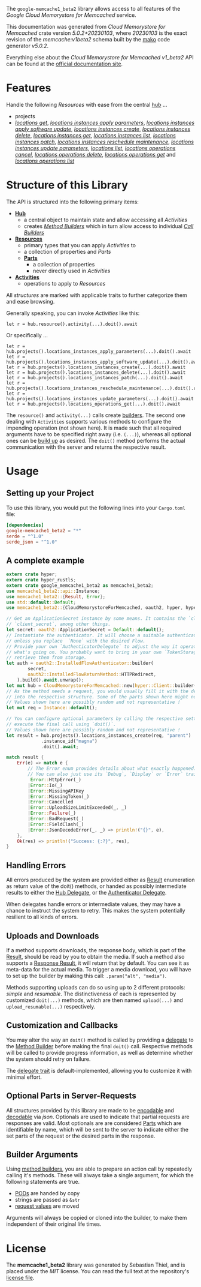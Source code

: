 <!---
DO NOT EDIT !
This file was generated automatically from 'src/generator/templates/api/README.md.mako'
DO NOT EDIT !
-->
The `google-memcache1_beta2` library allows access to all features of the *Google Cloud Memorystore for Memcached* service.

This documentation was generated from *Cloud Memorystore for Memcached* crate version *5.0.2+20230103*, where *20230103* is the exact revision of the *memcache:v1beta2* schema built by the [mako](http://www.makotemplates.org/) code generator *v5.0.2*.

Everything else about the *Cloud Memorystore for Memcached* *v1_beta2* API can be found at the
[official documentation site](https://cloud.google.com/memorystore/).
# Features

Handle the following *Resources* with ease from the central [hub](https://docs.rs/google-memcache1_beta2/5.0.2+20230103/google_memcache1_beta2/CloudMemorystoreForMemcached) ... 

* projects
 * [*locations get*](https://docs.rs/google-memcache1_beta2/5.0.2+20230103/google_memcache1_beta2/api::ProjectLocationGetCall), [*locations instances apply parameters*](https://docs.rs/google-memcache1_beta2/5.0.2+20230103/google_memcache1_beta2/api::ProjectLocationInstanceApplyParameterCall), [*locations instances apply software update*](https://docs.rs/google-memcache1_beta2/5.0.2+20230103/google_memcache1_beta2/api::ProjectLocationInstanceApplySoftwareUpdateCall), [*locations instances create*](https://docs.rs/google-memcache1_beta2/5.0.2+20230103/google_memcache1_beta2/api::ProjectLocationInstanceCreateCall), [*locations instances delete*](https://docs.rs/google-memcache1_beta2/5.0.2+20230103/google_memcache1_beta2/api::ProjectLocationInstanceDeleteCall), [*locations instances get*](https://docs.rs/google-memcache1_beta2/5.0.2+20230103/google_memcache1_beta2/api::ProjectLocationInstanceGetCall), [*locations instances list*](https://docs.rs/google-memcache1_beta2/5.0.2+20230103/google_memcache1_beta2/api::ProjectLocationInstanceListCall), [*locations instances patch*](https://docs.rs/google-memcache1_beta2/5.0.2+20230103/google_memcache1_beta2/api::ProjectLocationInstancePatchCall), [*locations instances reschedule maintenance*](https://docs.rs/google-memcache1_beta2/5.0.2+20230103/google_memcache1_beta2/api::ProjectLocationInstanceRescheduleMaintenanceCall), [*locations instances update parameters*](https://docs.rs/google-memcache1_beta2/5.0.2+20230103/google_memcache1_beta2/api::ProjectLocationInstanceUpdateParameterCall), [*locations list*](https://docs.rs/google-memcache1_beta2/5.0.2+20230103/google_memcache1_beta2/api::ProjectLocationListCall), [*locations operations cancel*](https://docs.rs/google-memcache1_beta2/5.0.2+20230103/google_memcache1_beta2/api::ProjectLocationOperationCancelCall), [*locations operations delete*](https://docs.rs/google-memcache1_beta2/5.0.2+20230103/google_memcache1_beta2/api::ProjectLocationOperationDeleteCall), [*locations operations get*](https://docs.rs/google-memcache1_beta2/5.0.2+20230103/google_memcache1_beta2/api::ProjectLocationOperationGetCall) and [*locations operations list*](https://docs.rs/google-memcache1_beta2/5.0.2+20230103/google_memcache1_beta2/api::ProjectLocationOperationListCall)




# Structure of this Library

The API is structured into the following primary items:

* **[Hub](https://docs.rs/google-memcache1_beta2/5.0.2+20230103/google_memcache1_beta2/CloudMemorystoreForMemcached)**
    * a central object to maintain state and allow accessing all *Activities*
    * creates [*Method Builders*](https://docs.rs/google-memcache1_beta2/5.0.2+20230103/google_memcache1_beta2/client::MethodsBuilder) which in turn
      allow access to individual [*Call Builders*](https://docs.rs/google-memcache1_beta2/5.0.2+20230103/google_memcache1_beta2/client::CallBuilder)
* **[Resources](https://docs.rs/google-memcache1_beta2/5.0.2+20230103/google_memcache1_beta2/client::Resource)**
    * primary types that you can apply *Activities* to
    * a collection of properties and *Parts*
    * **[Parts](https://docs.rs/google-memcache1_beta2/5.0.2+20230103/google_memcache1_beta2/client::Part)**
        * a collection of properties
        * never directly used in *Activities*
* **[Activities](https://docs.rs/google-memcache1_beta2/5.0.2+20230103/google_memcache1_beta2/client::CallBuilder)**
    * operations to apply to *Resources*

All *structures* are marked with applicable traits to further categorize them and ease browsing.

Generally speaking, you can invoke *Activities* like this:

```Rust,ignore
let r = hub.resource().activity(...).doit().await
```

Or specifically ...

```ignore
let r = hub.projects().locations_instances_apply_parameters(...).doit().await
let r = hub.projects().locations_instances_apply_software_update(...).doit().await
let r = hub.projects().locations_instances_create(...).doit().await
let r = hub.projects().locations_instances_delete(...).doit().await
let r = hub.projects().locations_instances_patch(...).doit().await
let r = hub.projects().locations_instances_reschedule_maintenance(...).doit().await
let r = hub.projects().locations_instances_update_parameters(...).doit().await
let r = hub.projects().locations_operations_get(...).doit().await
```

The `resource()` and `activity(...)` calls create [builders][builder-pattern]. The second one dealing with `Activities` 
supports various methods to configure the impending operation (not shown here). It is made such that all required arguments have to be 
specified right away (i.e. `(...)`), whereas all optional ones can be [build up][builder-pattern] as desired.
The `doit()` method performs the actual communication with the server and returns the respective result.

# Usage

## Setting up your Project

To use this library, you would put the following lines into your `Cargo.toml` file:

```toml
[dependencies]
google-memcache1_beta2 = "*"
serde = "^1.0"
serde_json = "^1.0"
```

## A complete example

```Rust
extern crate hyper;
extern crate hyper_rustls;
extern crate google_memcache1_beta2 as memcache1_beta2;
use memcache1_beta2::api::Instance;
use memcache1_beta2::{Result, Error};
use std::default::Default;
use memcache1_beta2::{CloudMemorystoreForMemcached, oauth2, hyper, hyper_rustls, chrono, FieldMask};

// Get an ApplicationSecret instance by some means. It contains the `client_id` and 
// `client_secret`, among other things.
let secret: oauth2::ApplicationSecret = Default::default();
// Instantiate the authenticator. It will choose a suitable authentication flow for you, 
// unless you replace  `None` with the desired Flow.
// Provide your own `AuthenticatorDelegate` to adjust the way it operates and get feedback about 
// what's going on. You probably want to bring in your own `TokenStorage` to persist tokens and
// retrieve them from storage.
let auth = oauth2::InstalledFlowAuthenticator::builder(
        secret,
        oauth2::InstalledFlowReturnMethod::HTTPRedirect,
    ).build().await.unwrap();
let mut hub = CloudMemorystoreForMemcached::new(hyper::Client::builder().build(hyper_rustls::HttpsConnectorBuilder::new().with_native_roots().https_or_http().enable_http1().enable_http2().build()), auth);
// As the method needs a request, you would usually fill it with the desired information
// into the respective structure. Some of the parts shown here might not be applicable !
// Values shown here are possibly random and not representative !
let mut req = Instance::default();

// You can configure optional parameters by calling the respective setters at will, and
// execute the final call using `doit()`.
// Values shown here are possibly random and not representative !
let result = hub.projects().locations_instances_create(req, "parent")
             .instance_id("magna")
             .doit().await;

match result {
    Err(e) => match e {
        // The Error enum provides details about what exactly happened.
        // You can also just use its `Debug`, `Display` or `Error` traits
         Error::HttpError(_)
        |Error::Io(_)
        |Error::MissingAPIKey
        |Error::MissingToken(_)
        |Error::Cancelled
        |Error::UploadSizeLimitExceeded(_, _)
        |Error::Failure(_)
        |Error::BadRequest(_)
        |Error::FieldClash(_)
        |Error::JsonDecodeError(_, _) => println!("{}", e),
    },
    Ok(res) => println!("Success: {:?}", res),
}

```
## Handling Errors

All errors produced by the system are provided either as [Result](https://docs.rs/google-memcache1_beta2/5.0.2+20230103/google_memcache1_beta2/client::Result) enumeration as return value of
the doit() methods, or handed as possibly intermediate results to either the 
[Hub Delegate](https://docs.rs/google-memcache1_beta2/5.0.2+20230103/google_memcache1_beta2/client::Delegate), or the [Authenticator Delegate](https://docs.rs/yup-oauth2/*/yup_oauth2/trait.AuthenticatorDelegate.html).

When delegates handle errors or intermediate values, they may have a chance to instruct the system to retry. This 
makes the system potentially resilient to all kinds of errors.

## Uploads and Downloads
If a method supports downloads, the response body, which is part of the [Result](https://docs.rs/google-memcache1_beta2/5.0.2+20230103/google_memcache1_beta2/client::Result), should be
read by you to obtain the media.
If such a method also supports a [Response Result](https://docs.rs/google-memcache1_beta2/5.0.2+20230103/google_memcache1_beta2/client::ResponseResult), it will return that by default.
You can see it as meta-data for the actual media. To trigger a media download, you will have to set up the builder by making
this call: `.param("alt", "media")`.

Methods supporting uploads can do so using up to 2 different protocols: 
*simple* and *resumable*. The distinctiveness of each is represented by customized 
`doit(...)` methods, which are then named `upload(...)` and `upload_resumable(...)` respectively.

## Customization and Callbacks

You may alter the way an `doit()` method is called by providing a [delegate](https://docs.rs/google-memcache1_beta2/5.0.2+20230103/google_memcache1_beta2/client::Delegate) to the 
[Method Builder](https://docs.rs/google-memcache1_beta2/5.0.2+20230103/google_memcache1_beta2/client::CallBuilder) before making the final `doit()` call. 
Respective methods will be called to provide progress information, as well as determine whether the system should 
retry on failure.

The [delegate trait](https://docs.rs/google-memcache1_beta2/5.0.2+20230103/google_memcache1_beta2/client::Delegate) is default-implemented, allowing you to customize it with minimal effort.

## Optional Parts in Server-Requests

All structures provided by this library are made to be [encodable](https://docs.rs/google-memcache1_beta2/5.0.2+20230103/google_memcache1_beta2/client::RequestValue) and 
[decodable](https://docs.rs/google-memcache1_beta2/5.0.2+20230103/google_memcache1_beta2/client::ResponseResult) via *json*. Optionals are used to indicate that partial requests are responses 
are valid.
Most optionals are are considered [Parts](https://docs.rs/google-memcache1_beta2/5.0.2+20230103/google_memcache1_beta2/client::Part) which are identifiable by name, which will be sent to 
the server to indicate either the set parts of the request or the desired parts in the response.

## Builder Arguments

Using [method builders](https://docs.rs/google-memcache1_beta2/5.0.2+20230103/google_memcache1_beta2/client::CallBuilder), you are able to prepare an action call by repeatedly calling it's methods.
These will always take a single argument, for which the following statements are true.

* [PODs][wiki-pod] are handed by copy
* strings are passed as `&str`
* [request values](https://docs.rs/google-memcache1_beta2/5.0.2+20230103/google_memcache1_beta2/client::RequestValue) are moved

Arguments will always be copied or cloned into the builder, to make them independent of their original life times.

[wiki-pod]: http://en.wikipedia.org/wiki/Plain_old_data_structure
[builder-pattern]: http://en.wikipedia.org/wiki/Builder_pattern
[google-go-api]: https://github.com/google/google-api-go-client

# License
The **memcache1_beta2** library was generated by Sebastian Thiel, and is placed 
under the *MIT* license.
You can read the full text at the repository's [license file][repo-license].

[repo-license]: https://github.com/Byron/google-apis-rsblob/main/LICENSE.md

